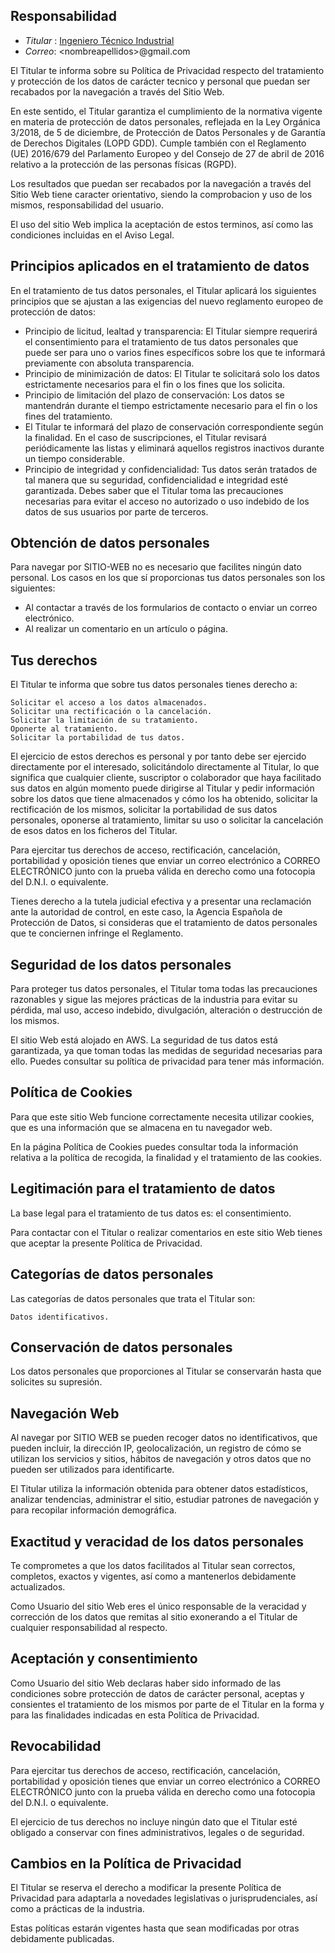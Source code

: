 ## Responsabilidad
- _Titular_  : [Ingeniero Técnico Industrial](https://www.coitigr.com/coitigr2013/Valida.asp?CS=ST2R0NG0TQSM)
- _Correo_: \<nombreapellidos\>@gmail.com

El Titular te informa sobre su Política de Privacidad respecto del tratamiento y protección de los datos de carácter tecnico y personal que puedan ser recabados por la navegación a través del Sitio Web.

En este sentido, el Titular garantiza el cumplimiento de la normativa vigente en materia de protección de datos personales, reflejada en la Ley Orgánica 3/2018, de 5 de diciembre, de Protección de Datos Personales y de Garantía de Derechos Digitales (LOPD GDD). Cumple también con el Reglamento (UE) 2016/679 del Parlamento Europeo y del Consejo de 27 de abril de 2016 relativo a la protección de las personas físicas (RGPD).

Los resultados que puedan ser recabados por la navegación a través del Sitio Web tiene caracter orientativo, siendo la comprobacion y uso de los mismos, responsabilidad del usuario.

El uso del sitio Web implica la aceptación de estos terminos, así como las condiciones incluidas en el Aviso Legal.


## Principios aplicados en el tratamiento de datos

En el tratamiento de tus datos personales, el Titular aplicará los siguientes principios que se ajustan a las exigencias del nuevo reglamento europeo de protección de datos:

-    Principio de licitud, lealtad y transparencia: El Titular siempre requerirá el consentimiento para el tratamiento de tus datos personales que puede ser para uno o varios fines específicos sobre los que te informará previamente con absoluta transparencia.
-    Principio de minimización de datos: El Titular te solicitará solo los datos estrictamente necesarios para el fin o los fines que los solicita.
-    Principio de limitación del plazo de conservación: Los datos se mantendrán durante el tiempo estrictamente necesario para el fin o los fines del tratamiento.
-    El Titular te informará del plazo de conservación correspondiente según la finalidad. En el caso de suscripciones, el Titular revisará periódicamente las listas y eliminará aquellos registros inactivos durante un tiempo considerable.
-    Principio de integridad y confidencialidad: Tus datos serán tratados de tal manera que su seguridad, confidencialidad e integridad esté garantizada. Debes saber que el Titular toma las precauciones necesarias para evitar el acceso no autorizado o uso indebido de los datos de sus usuarios por parte de terceros.

## Obtención de datos personales

Para navegar por SITIO-WEB no es necesario que facilites ningún dato personal. Los casos en los que sí proporcionas tus datos personales son los siguientes:


-    Al contactar a través de los formularios de contacto o enviar un correo electrónico.
-    Al realizar un comentario en un artículo o página.


## Tus derechos

El Titular te informa que sobre tus datos personales tienes derecho a:

    Solicitar el acceso a los datos almacenados.
    Solicitar una rectificación o la cancelación.
    Solicitar la limitación de su tratamiento.
    Oponerte al tratamiento.
    Solicitar la portabilidad de tus datos.

El ejercicio de estos derechos es personal y por tanto debe ser ejercido directamente por el interesado, solicitándolo directamente al Titular, lo que significa que cualquier cliente, suscriptor o colaborador que haya facilitado sus datos en algún momento puede dirigirse al Titular y pedir información sobre los datos que tiene almacenados y cómo los ha obtenido, solicitar la rectificación de los mismos, solicitar la portabilidad de sus datos personales, oponerse al tratamiento, limitar su uso o solicitar la cancelación de esos datos en los ficheros del Titular.

Para ejercitar tus derechos de acceso, rectificación, cancelación, portabilidad y oposición tienes que enviar un correo electrónico a CORREO ELECTRÓNICO junto con la prueba válida en derecho como una fotocopia del D.N.I. o equivalente.

Tienes derecho a la tutela judicial efectiva y a presentar una reclamación ante la autoridad de control, en este caso, la Agencia Española de Protección de Datos, si consideras que el tratamiento de datos personales que te conciernen infringe el Reglamento.


## Seguridad de los datos personales

Para proteger tus datos personales, el Titular toma todas las precauciones razonables y sigue las mejores prácticas de la industria para evitar su pérdida, mal uso, acceso indebido, divulgación, alteración o destrucción de los mismos.

El sitio Web está alojado en AWS. La seguridad de tus datos está garantizada, ya que toman todas las medidas de seguridad necesarias para ello. Puedes consultar su política de privacidad para tener más información.

## Política de Cookies

Para que este sitio Web funcione correctamente necesita utilizar cookies, que es una información que se almacena en tu navegador web.

En la página Política de Cookies puedes consultar toda la información relativa a la política de recogida, la finalidad y el tratamiento de las cookies.

## Legitimación para el tratamiento de datos

La base legal para el tratamiento de tus datos es: el consentimiento.

Para contactar con el Titular o realizar comentarios en este sitio Web tienes que aceptar la presente Política de Privacidad.

## Categorías de datos personales

Las categorías de datos personales que trata el Titular son:

    Datos identificativos.

## Conservación de datos personales

Los datos personales que proporciones al Titular se conservarán hasta que solicites su supresión.

## Navegación Web

Al navegar por SITIO WEB se pueden recoger datos no identificativos, que pueden incluir, la dirección IP, geolocalización, un registro de cómo se utilizan los servicios y sitios, hábitos de navegación y otros datos que no pueden ser utilizados para identificarte.


El Titular utiliza la información obtenida para obtener datos estadísticos, analizar tendencias, administrar el sitio, estudiar patrones de navegación y para recopilar información demográfica.




## Exactitud y veracidad de los datos personales

Te comprometes a que los datos facilitados al Titular sean correctos, completos, exactos y vigentes, así como a mantenerlos debidamente actualizados.

Como Usuario del sitio Web eres el único responsable de la veracidad y corrección de los datos que remitas al sitio exonerando a el Titular de cualquier responsabilidad al respecto.

## Aceptación y consentimiento

Como Usuario del sitio Web declaras haber sido informado de las condiciones sobre protección de datos de carácter personal, aceptas y consientes el tratamiento de los mismos por parte de el Titular en la forma y para las finalidades indicadas en esta Política de Privacidad.

## Revocabilidad

Para ejercitar tus derechos de acceso, rectificación, cancelación, portabilidad y oposición tienes que enviar un correo electrónico a CORREO ELECTRÓNICO junto con la prueba válida en derecho como una fotocopia del D.N.I. o equivalente.

El ejercicio de tus derechos no incluye ningún dato que el Titular esté obligado a conservar con fines administrativos, legales o de seguridad.

## Cambios en la Política de Privacidad

El Titular se reserva el derecho a modificar la presente Política de Privacidad para adaptarla a novedades legislativas o jurisprudenciales, así como a prácticas de la industria.

Estas políticas estarán vigentes hasta que sean modificadas por otras debidamente publicadas.